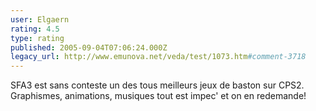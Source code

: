 ```yaml
---
user: Elgaern
rating: 4.5
type: rating
published: 2005-09-04T07:06:24.000Z
legacy_url: http://www.emunova.net/veda/test/1073.htm#comment-3718
---
```

SFA3 est sans conteste un des tous meilleurs jeux de baston sur CPS2\. Graphismes, animations, musiques tout est impec' et on en redemande!